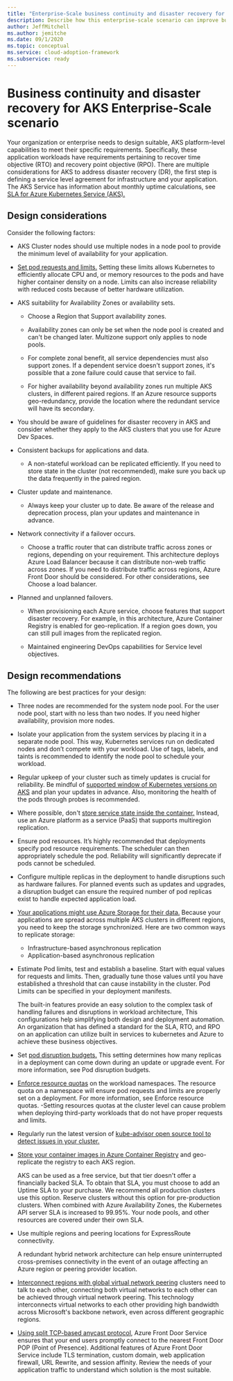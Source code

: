 ```yaml
---
title: "Enterprise-Scale business continuity and disaster recovery for <Insert narrative Name>"
description: Describe how this enterprise-scale scenario can improve business continuity and disaster recovery of <Insert Scenario Name>
author: JeffMitchell
ms.author: jemitche
ms.date: 09/1/2020
ms.topic: conceptual
ms.service: cloud-adoption-framework
ms.subservice: ready
---
```


# Business continuity and disaster recovery for AKS Enterprise-Scale scenario

Your organization or enterprise needs to design suitable, AKS platform-level capabilities to meet their specific requirements. Specifically, these application workloads have requirements pertaining to recover time objective (RTO) and recovery point objective (RPO). There are multiple considerations for AKS to address disaster recovery (DR), the first step is defining a service level agreement for infrastructure and your application. The AKS Service has information about monthly uptime calculations, see [SLA for Azure Kubernetes Service (AKS).](https://azure.microsoft.com/support/legal/sla/kubernetes-service/v1_1/)

## Design considerations

Consider the following factors:

- AKS Cluster nodes should use multiple nodes in a node pool to provide the minimum level of availability for your application.

- [Set pod requests and limits.](https://docs.microsoft.com/azure/aks/developer-best-practices-resource-management#define-pod-resource-requests-and-limits) Setting these limits allows Kubernetes to efficiently allocate CPU and, or memory resources to the pods and have higher container density on a node. Limits can also increase reliability with reduced costs because of better hardware utilization.

- AKS suitability for Availability Zones or availability sets.

  - Choose a Region that Support availability zones.

  - Availability zones can only be set when the node pool is created and can't be changed later. Multizone support only applies to node pools.

  - For complete zonal benefit, all service dependencies must also support zones. If a dependent service doesn't support zones, it's possible that a zone failure could cause that service to fail.
  
  - For higher availability beyond availability zones run multiple AKS clusters, in different paired regions. If an Azure resource supports geo-redundancy, provide the location where the redundant service will have its secondary.

- You should be aware of guidelines for disaster recovery in AKS and consider whether they apply to the AKS clusters that you use for Azure Dev Spaces.

- Consistent backups for applications and data.

  - A non-stateful workload can be replicated efficiently. If you need to store state in the cluster (not recommended), make sure you back up the data frequently in the paired region.

- Cluster update and maintenance.

  - Always keep your cluster up to date. Be aware of the release and deprecation process, plan your updates and maintenance in advance.

- Network connectivity if a failover occurs.

  - Choose a traffic router that can distribute traffic across zones or regions, depending on your requirement. This architecture deploys Azure Load Balancer because it can distribute non-web traffic across zones. If you need to distribute traffic across regions, Azure Front Door should be considered. For other considerations, see Choose a load balancer.

- Planned and unplanned failovers.

  - When provisioning each Azure service, choose features that support disaster recovery. For example, in this architecture, Azure Container Registry is enabled for geo-replication. If a region goes down, you can still pull images from the replicated region.

  - Maintained engineering DevOps capabilities for Service level objectives.

## Design recommendations

The following are best practices for your design:

- Three nodes are recommended for the system node pool. For the user node pool, start with no less than two nodes. If you need higher availability, provision more nodes.

- Isolate your application from the system services by placing it in a separate node pool. This way, Kubernetes services run on dedicated nodes and don’t compete with your workload. Use of tags, labels, and taints is recommended to identify the node pool to schedule your workload.

- Regular upkeep of your cluster such as timely updates is crucial for reliability. Be mindful of [supported window of Kubernetes versions on AKS](https://docs.microsoft.comazure/aks/supported-kubernetes-versions) and plan your updates in advance. Also, monitoring the health of the pods through probes is recommended.

- Where possible, don't [store service state inside the container.](https://docs.microsoft.com/azure/aks/operator-best-practices-multi-region#remove-service-state-from-inside-containers) Instead, use an Azure platform as a service (PaaS) that supports multiregion replication.

- Ensure pod resources. It’s highly recommended that deployments specify pod resource requirements. The scheduler can then appropriately schedule the pod. Reliability will significantly deprecate if pods cannot be scheduled.

- Configure multiple replicas in the deployment to handle disruptions such as hardware failures. For planned events such as updates and upgrades, a disruption budget can ensure the required number of pod replicas exist to handle expected application load.

- [Your applications might use Azure Storage for their data.](https://docs.microsoft.com/azure/aks/operator-best-practices-multi-region#create-a-storage-migration-plan) Because your applications are spread across multiple AKS clusters in different regions, you need to keep the storage synchronized. Here are two common ways to replicate storage:

  - Infrastructure-based asynchronous replication
  - Application-based asynchronous replication

- Estimate Pod limits, test and establish a baseline. Start with equal values for requests and limits. Then, gradually tune those values until you have established a threshold that can cause instability in the cluster. Pod Limits can be specified in your deployment manifests.

  The built-in features provide an easy solution to the complex task of handling failures and disruptions in workload architecture, This configurations help simplifying both design and deployment automation. An organization that has defined a standard for the SLA, RTO, and RPO on an application can utilize built in services to kubernetes and Azure to achieve these business objectives.

- Set [pod disruption budgets.](https://docs.microsoft.com/azure/aks/operator-best-practices-scheduler#plan-for-availability-using-pod-disruption-budgets) This setting determines how many replicas in a deployment can come down during an update or upgrade event. For more information, see Pod disruption budgets.

- [Enforce resource quotas](https://docs.microsoft.com/azure/aks/operator-best-practices-scheduler#enforce-resource-quotas) on the workload namespaces. The resource quota on a namespace will ensure pod requests and limits are properly set on a deployment. For more information, see Enforce resource quotas.
  -Setting resources quotas at the cluster level can cause problem when deploying third-party workloads that do not have proper requests and limits.
  
- Regularly run the latest version of [kube-advisor open source tool to detect issues in your cluster.](https://docs.microsoft.com/azure/aks/operator-best-practices-scheduler#regularly-check-for-cluster-issues-with-kube-advisor)

- [Store your container images in Azure Container Registry](https://docs.microsoft.com/azure/aks/operator-best-practices-multi-region#enable-geo-replication-for-container-images) and geo-replicate the registry to each AKS region.

  AKS can be used as a free service, but that tier doesn't offer a financially backed SLA. To obtain that SLA, you must choose to add an Uptime SLA to your purchase. We recommend all production clusters use this option. Reserve clusters without this option for pre-production clusters. When combined with Azure Availability Zones, the Kubernetes API server SLA is increased to 99.95%. Your node pools, and other resources are covered under their own SLA.

- Use multiple regions and peering locations for ExpressRoute connectivity.

  A redundant hybrid network architecture can help ensure uninterrupted cross-premises connectivity in the event of an outage affecting an Azure region or peering provider location.
  
- [Interconnect regions with global virtual network peering](https://docs.microsoft.com/azure/aks/operator-best-practices-multi-region) clusters need to talk to each other, connecting both virtual networks to each other can be achieved through virtual network peering. This technology interconnects virtual networks to each other providing high bandwidth across Microsoft's backbone network, even across different geographic regions.

- [Using split TCP-based anycast protocol](https://docs.microsoft.com/azure/aks/operator-best-practices-multi-region), Azure Front Door Service ensures that your end users promptly connect to the nearest Front Door POP (Point of Presence). Additional features of Azure Front Door Service include TLS termination, custom domain, web application firewall, URL Rewrite, and session affinity. Review the needs of your application traffic to understand which solution is the most suitable.

